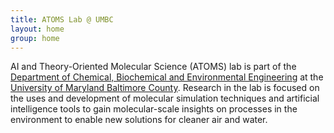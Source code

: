 ```yaml
---
title: ATOMS Lab @ UMBC
layout: home
group: home
---
```



AI and Theory-Oriented Molecular Science (ATOMS) lab is part of the [Department of Chemical, Biochemical and Environmental Engineering](https://https://cbee.umbc.edu/) at the [University of Maryland Baltimore County](https://www.umbc.edu). Research in the lab is focused on the uses and development of molecular simulation techniques and artificial intelligence tools to gain molecular-scale insights on processes in the environment to enable new solutions for cleaner air and water.
